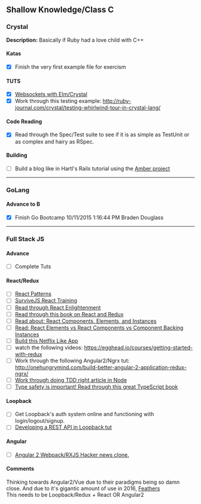 ## Shallow Knowledge/Class C

### Crystal

**Description:**
Basically if Ruby had a love child with C++

#### Katas

- [x] Finish the very first example file for exercism

#### TUTS

- [x] [Websockets with Elm/Crystal](https://medium.com/@zenitram.oiram/a-beginners-guide-to-websockets-in-elm-and-crystal-8f510c28eb61#.3f25x82ce)
- [x] Work through this testing example: http://ruby-journal.com/crystal/testing-whirlwind-tour-in-crystal-lang/

#### Code Reading

- [x] Read through the Spec/Test suite to see if it is as simple as TestUnit or as complex and hairy as RSpec.

#### Building

- [ ] Build a blog like in Hartl's Rails tutorial using the [Amber project](http://www.ambercr.io)

***

### GoLang

#### Advance to B

- [x] Finish Go Bootcamp 10/11/2015 1:16:44 PM Braden Douglass

***

### Full Stack JS

#### Advance

- [ ] Complete Tuts

#### React/Redux

- [ ] [React Patterns](http://krasimirtsonev.com/blog/article/react-js-in-design-patterns)
- [ ] [SurviveJS React Training ](https://survivejs.github.io/training/#/?_k=zvy0ok)
- [ ] [Read through React Enlightenment](https://www.reactenlightenment.com)
- [ ] [Read through this book on React and Redux](http://satyam.github.io/book-react-redux/#preface-the-application)
- [ ] [Read about: React Components, Elements, and Instances](https://medium.com/@dan_abramov/react-components-elements-and-instances-90800811f8ca#.xk98q4c1r)
- [ ] [Read: React Elements vs React Components vs Component Backing Instances](https://medium.com/@fay_jai/react-elements-vs-react-components-vs-component-backing-instances-14d42729f62#.482g9ynuu)
- [ ] [Build this Netflix Like App](https://www.fullstackreact.com/react-daily-ui/003-landing-page/l)
- [ ] watch the following videos: https://egghead.io/courses/getting-started-with-redux
- [ ] Work through the following Angular2/Ngrx tut: http://onehungrymind.com/build-better-angular-2-application-redux-ngrx/
- [ ] [Work through doing TDD right article in Node](https://blog.risingstack.com/getting-node-js-testing-and-tdd-right-node-js-at-scale)
- [ ] [Type safety is important! Read through this great TypeScript book](https://www.gitbook.com/book/basarat/typescript)

#### Loopback

- [ ] Get Loopback's auth system online and functioning with login/logout/signup.
- [ ] [Developing a REST API in Loopback tut](https://blog.optis.be/developing-a-complete-rest-api-with-loopback-a3190edc105a#.w1cprekwn)

#### Angular

- [ ] [Angular 2 Webpack/RXJS Hacker news clone.](http://houssein.me/angular2-hacker-news?utm_source=javascriptweekly&utm_medium=email)

#### Comments
Thinking towards Angular2/Vue due to their paradigms being so damn close. And due to it's gigantic amount of use in 2016, [Feathers](http://feathersjs.com)  
This needs to be Loopback/Redux + React OR Angular2
